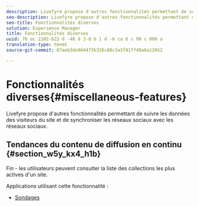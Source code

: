 ```yaml
---
description: Livefyre propose d'autres fonctionnalités permettant de suivre les données des visiteurs du site et de synchroniser les réseaux sociaux avec les réseaux sociaux.
seo-description: Livefyre propose d'autres fonctionnalités permettant de suivre les données des visiteurs du site et de synchroniser les réseaux sociaux avec les réseaux sociaux.
seo-title: Fonctionnalités diverses
solution: Experience Manager
title: Fonctionnalités diverses
uuid: 76 ac 2102-622 d -48 d 3-8 b 1 d -6 ca 6 c 90 c 806 a
translation-type: tm+mt
source-git-commit: 67aeb3de964473b326c88c3a3f81ff48a6a12652

---
```



# Fonctionnalités diverses{#miscellaneous-features}

Livefyre propose d&#39;autres fonctionnalités permettant de suivre les données des visiteurs du site et de synchroniser les réseaux sociaux avec les réseaux sociaux.

## Tendances du contenu de diffusion en continu {#section_w5y_kx4_h1b}

Fin - les utilisateurs peuvent consulter la liste des collections les plus actives d&#39;un site.

Applications utilisant cette fonctionnalité :

* [Sondages](../c-about-apps/c-polls-app/c-polls-app.md#c_polls_app)

